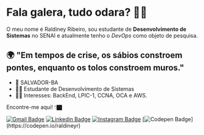 # Fala galera, tudo odara? 👋🏿 

O meu nome é Raldiney Ribeiro, sou estudante de **Desenvolvimento de Sistemas** no SENAI e atualmente tenho o *DevOps* como objeto de pesquisa.




## 🌍 "Em tempos de crise, os sábios constroem pontes, enquanto os tolos constroem muros." 

- 📍 SALVADOR-BA
- 🧔🏾 Estudante de Desenvolvimento de Sistemas
- ✍🏿 Interesses: BackEnd, LPIC-1, CCNA, OCA e AWS.

Encontre-me aqui!  👇🏿

[![Gmail Badge](https://img.shields.io/badge/-raldineyr@gmail.com-CD853F?style=flat-square&logo=Gmail&logoColor=white&link=mailto:raldineyr@gmail.com)](mailto:raldineyr@gmail.com)
[![Linkedin Badge](https://img.shields.io/badge/-LinkedIn-blue?style=flat-square&logo=Linkedin&logoColor=white&link=https://www.linkedin.com/in/raldineyr/)](https://www.linkedin.com/in/raldineyr/) [![Instagram Badge](https://img.shields.io/badge/-Instagram-green?style=flat-square&logo=Instagram&logoColor=white&link=https://www.instagram.com/raldineyr/)](https://www.instagram.com/raldineyr/) [![Codepen Badge](https://img.shields.io/badge/-Codepen-black?style=flat-square&logo=Codepen&logoColor=white&link=[https://codepen.io/raldineyr](https://codepen.io/raldineyr))](https://codepen.io/raldineyr)











